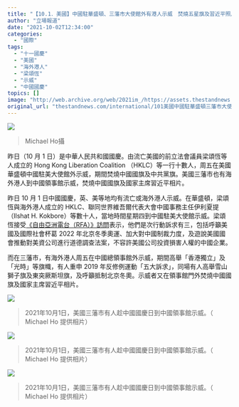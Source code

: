 ```yaml
---
title: "【10.1．美國】中國駐華盛頓、三藩市大使館外有港人示威　焚燒五星旗及習近平照片"
author: "立場報道"
date: "2021-10-02T12:34:00"
categories:
  - "國際"
tags:
  - "十一國慶"
  - "美國"
  - "海外港人"
  - "梁頌恆"
  - "示威"
  - "中國國慶"
topics: []
image: "http://web.archive.org/web/2021im_/https://assets.thestandnews.com/media/photos/us-07.png"
original_url: "thestandnews.com/international/101美國中國駐華盛頓三藩市大使館外有港人示威-焚燒五星旗及習近平照片"
---
```

![](http://web.archive.org/web/2021im_/https://assets.thestandnews.com/media/photos/us-07.png)
> Michael Ho攝

昨日（10 月 1 日）是中華人民共和國國慶。由流亡美國的前立法會議員梁頌恆等人成立的 Hong Kong Liberation Coalition （HKLC）等一行十數人，周五在美國華盛頓中國駐美大使館外示威，期間焚燒中國國旗及中共黨旗。美國三藩市也有海外港人到中國領事館示威，焚燒中國國旗及國家主席習近平相片。

昨日 10 月 1 日中國國慶，英、美等地均有流亡或海外港人示威。在華盛頓，梁頌恆與海外港人成立的 HKLC、聯同世界維吾爾代表大會中國事務主任伊利夏提（Ilshat H. Kokbore）等數十人，當地時間星期四到中國駐美大使館示威。梁頌恆接受[《自由亞洲電台（RFA）》訪問](http://web.archive.org/web/20211003091127/https://www.rfa.org/cantonese/news/us-burn-10012021143425.html?fbclid=IwAR306Rra_Cr62nuYolMqZ6JOCisFDFVczaE2uvv38WHZLtUqxS9qQm8L7iM)表示，他們是次行動訴求有三，包括呼籲美國及國際社會杯葛 2022 年北京冬季奧運、加大對中國制裁力度，及遊說美國國會推動對美資公司進行道德調查法案，不容許美國公司投資損害人權的中國企業。

而在三藩市，有海外港人周五在中國總領事館外示威，期間高舉「香港獨立」及「光時」等旗幟，有人重申 2019 年反修例運動「五大訴求」，同場有人高舉雪山獅子旗及東突厥斯坦旗，及呼籲抵制北京冬奧。示威者又在領事館門外焚燒中國國旗及國家主席習近平相片。

![](http://web.archive.org/web/2021im_/https://assets.thestandnews.com/media/photos/WhatsApp_Image_2021-10-02_at_11.04.10_AM.jpeg)
> 2021年10月1日，美國三藩市有人趁中國國慶日到中國領事館示威。（ Michael Ho 提供相片）

![](http://web.archive.org/web/2021im_/https://assets.thestandnews.com/media/photos/WhatsApp_Image_2021-10-02_at_11.04.12_AM.jpeg)
> 2021年10月1日，美國三藩市有人趁中國國慶日到中國領事館示威。（ Michael Ho 提供相片）

![](http://web.archive.org/web/2021im_/https://assets.thestandnews.com/media/photos/WhatsApp_Image_2021-10-02_at_11.04.13_AM.jpeg)
> 2021年10月1日，美國三藩市有人趁中國國慶日到中國領事館示威。（ Michael Ho 提供相片）
